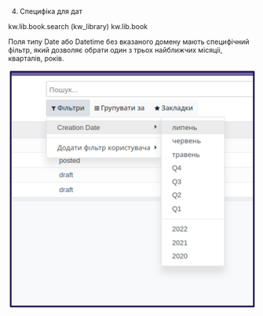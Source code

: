 4. Специфіка для дат

<record id="kw_lib_book_search" model="ir.ui.view">
   <field name="name">kw.lib.book.search (kw_library)</field>
   <field name="model">kw.lib.book</field>
   <field name="arch" type="xml">
       <search>
           <filter name="filter_create_date" date="create_date" string="Creation Date"/>
       </search>
   </field>
</record>

Поля типу Date або Datetime без вказаного домену мають специфічний фільтр, який дозволяє обрати один з трьох найближчих
місяціі, кварталів, років.

![img_4.png](img_4.png)
